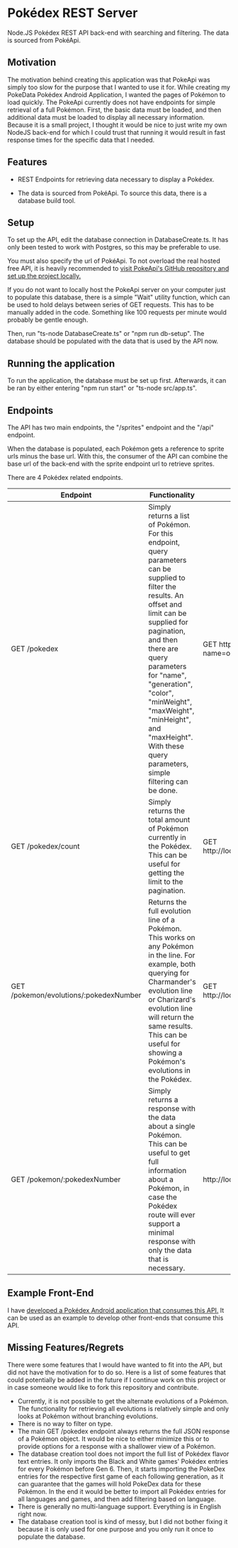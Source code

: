 # Pokédex REST Server
Node.JS Pokédex REST API back-end with searching and filtering.
The data is sourced from PokéApi.

## Motivation
The motivation behind creating this application was that PokeApi was simply too slow for the purpose that I wanted to use it for.
While creating my PokeData Pokédex Android Application, I wanted the pages of Pokémon to load quickly. The PokeApi currently does not have
endpoints for simple retrieval of a full Pokémon. First, the basic data must be loaded, and then additional data must be loaded
to display all necessary information. Because it is a small project, I thought it would be nice to just write my own NodeJS back-end for which I could trust
that running it would result in fast response times for the specific data that I needed.

## Features
* REST Endpoints for retrieving data necessary to display a Pokédex.

* The data is sourced from PokéApi. To source this data, there is a database build tool.

## Setup
To set up the API, edit the database connection in DatabaseCreate.ts. It has only been tested to work with Postgres, so
this may be preferable to use. 

You must also specify the url of PokéApi. To not overload the real hosted free API, it is heavily recommended to 
[visit PokeApi's GitHub repository and set up the project locally.](https://github.com/PokeAPI/pokeapi) 

If you do not want to locally host the PokeApi server on your computer just to populate this database, there is a simple "Wait" utility function, which can be used to hold delays between series of GET requests. This has to be manually added in the code. Something like 100 requests per minute would probably be gentle enough.

Then, run "ts-node DatabaseCreate.ts" or "npm run db-setup". The database should be populated with the data that is used by the API now.

## Running the application
To run the application, the database must be set up first. Afterwards, it can be ran by either entering "npm run start" or
"ts-node src/app.ts".

## Endpoints
The API has two main endpoints, the "/sprites" endpoint and the "/api" endpoint. 

When the database is populated, each Pokémon
gets a reference to sprite urls minus the base url. With this, the consumer of the API can combine the base url of the back-end
with the sprite endpoint url to retrieve sprites.

There are 4 Pokédex related endpoints.

Endpoint | Functionality | Example
--- | --- | ---
GET /pokedex | Simply returns a list of Pokémon. For this endpoint, query parameters can be supplied to filter the results. An offset and limit can be supplied for pagination, and then there are query parameters for "name", "generation", "color", "minWeight", "maxWeight", "minHeight", and "maxHeight". With these query parameters, simple filtering can be done. | GET http://localhost:8080/api/pokedex?name=oon&generation=3
GET /pokedex/count | Simply returns the total amount of Pokémon currently in the Pokédex. This can be useful for getting the limit to the pagination. | GET http://localhost:8080/api/pokedex/count
GET /pokemon/evolutions/:pokedexNumber | Returns the full evolution line of a Pokémon. This works on any Pokémon in the line. For example, both querying for Charmander's evolution line or Charizard's evolution line will return the same results. This can be useful for showing a Pokémon's evolutions in the Pokédex. | GET http://localhost:8080/pokemon/evolutions/4
GET /pokemon/:pokedexNumber | Simply returns a response with the data about a single Pokémon. This can be useful to get full information about a Pokémon, in case the Pokédex route will ever support a minimal response with only the data that is necessary. | http://localhost/8080/api/pokemon/1

## Example Front-End
I have [developed a Pokédex Android application that consumes this API.](https://github.com/sophiebushchak/pokedex-android) It can be used as an example to develop other front-ends that consume this API.

## Missing Features/Regrets
There were some features that I would have wanted to fit into the API, but did not have the motivation for to do so.
Here is a list of some features that could potentially be added in the future if I continue work on this project or in case someone would like to fork this repository and contribute.
* Currently, it is not possible to get the alternate evolutions of a Pokémon. The functionality for retrieving all evolutions is relatively simple and only looks at Pokémon without branching evolutions.
* There is no way to filter on type.
* The main GET /pokedex endpoint always returns the full JSON response of a Pokémon object. It would be nice to either minimize this or to provide options for a response with a shallower view of a Pokémon.
* The database creation tool does not import the full list of Pokédex flavor text entries. It only imports the Black and White games' Pokédex entries for every Pokémon before Gen 6. Then, it starts importing the PokeDex entries for the respective first game of each following generation, as it can guarantee that the games will hold PokeDex data for these Pokémon. In the end it would be better to import all Pokédex entries for all languages and games, and then add filtering based on language.
* There is generally no multi-language support. Everything is in English right now.
* The database creation tool is kind of messy, but I did not bother fixing it because it is only used for one purpose and you only run it once to populate the database.
